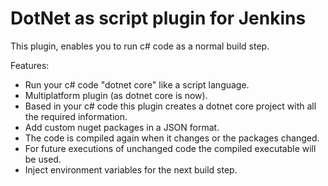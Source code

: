 # DotNet as script plugin for Jenkins

This plugin, enables you to run c# code as a normal build step.

Features:

 * Run your c# code "dotnet core" like a script language.
 * Multiplatform plugin (as dotnet core is now).
 * Based in your c# code this plugin creates a dotnet core project with all the required information.
 * Add custom nuget packages in a JSON format.
 * The code is compiled again when it changes or the packages changed.
 * For future executions of unchanged code the compiled executable will be used.
 * Inject environment variables for the next build step.

